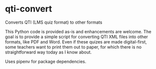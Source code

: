 # qti-convert
Converts QTI (LMS quiz format) to other formats

This Python code is provided as-is and enhancements are welcome. The goal is to provide a simple script for converting QTI XML files into other formats, like PDF and Word. Even if these quizes are made digital-first, some teachers want to print them out to paper, for which there is no straightforward way today as I know about.

Uses pipenv for package dependencies.
